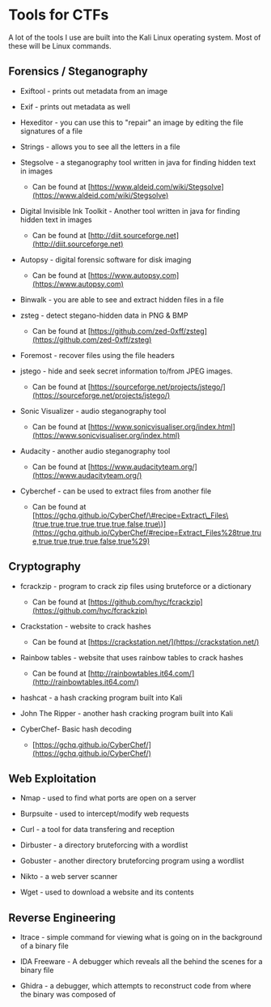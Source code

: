 # Tools for CTFs

A lot of the tools I use are built into the Kali Linux operating system. Most of these will be Linux commands.


## Forensics / Steganography

* Exiftool - prints out metadata from an image 

* Exif - prints out metadata as well 

* Hexeditor - you can use this to "repair" an image by editing the file signatures of a file

* Strings -  allows you to see all the letters in a file

* Stegsolve - a steganography tool written in java for finding hidden text in images

  * Can be found at [https://www.aldeid.com/wiki/Stegsolve](https://www.aldeid.com/wiki/Stegsolve)

* Digital Invisible Ink Toolkit - Another tool written in java for finding hidden text in images

  * Can be found at [http://diit.sourceforge.net](http://diit.sourceforge.net)

* Autopsy - digital forensic software for disk imaging

  * Can be found at [https://www.autopsy.com](https://www.autopsy.com)

* Binwalk - you are able to see and extract hidden files in a file

* zsteg - detect stegano-hidden data in PNG & BMP

  * Can be found at [https://github.com/zed-0xff/zsteg](https://github.com/zed-0xff/zsteg)

* Foremost - recover files using the file headers

* jstego - hide and seek secret information to/from JPEG images.

  * Can be found at [https://sourceforge.net/projects/jstego/](https://sourceforge.net/projects/jstego/)

* Sonic Visualizer - audio steganography tool

  * Can be found at [https://www.sonicvisualiser.org/index.html](https://www.sonicvisualiser.org/index.html)

* Audacity - another audio steganography tool

  * Can be found at [https://www.audacityteam.org/](https://www.audacityteam.org/)

* Cyberchef - can be used to extract files from another file

  * Can be found at [https://gchq.github.io/CyberChef/\#recipe=Extract\_Files\(true,true,true,true,true,true,false,true\)](https://gchq.github.io/CyberChef/#recipe=Extract_Files%28true,true,true,true,true,true,false,true%29)



## Cryptography



* fcrackzip - program to crack zip files using bruteforce or a dictionary

  * Can be found at [https://github.com/hyc/fcrackzip](https://github.com/hyc/fcrackzip)

* Crackstation - website to crack hashes

  * Can be found at [https://crackstation.net/](https://crackstation.net/)

* Rainbow tables - website that uses rainbow tables to crack hashes

  * Can be found at [http://rainbowtables.it64.com/](http://rainbowtables.it64.com/)

* hashcat - a hash cracking program built into Kali

* John The Ripper - another hash cracking program built into Kali

* CyberChef- Basic hash decoding 

  * [https://gchq.github.io/CyberChef/](https://gchq.github.io/CyberChef/)



## Web Exploitation



* Nmap - used to find what ports are open on a server

* Burpsuite - used to intercept/modify web requests

* Curl - a tool for data transfering and reception

* Dirbuster - a directory bruteforcing with a wordlist

* Gobuster - another directory bruteforcing program using a wordlist

* Nikto - a web server scanner

* Wget - used to download a website and its contents



## Reverse Engineering



* ltrace - simple command for viewing what is going on in the background of a binary file

* IDA Freeware - A debugger which reveals all the behind the scenes for a binary file

* Ghidra - a debugger, which attempts to reconstruct code from where the binary was composed of

